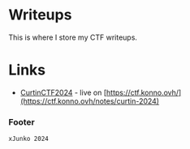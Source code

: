 # Writeups
This is where I store my CTF writeups.

# Links
- [CurtinCTF2024](/curtin-ctf-2024/index.md) - live on [https://ctf.konno.ovh/](https://ctf.konno.ovh/notes/curtin-2024)

### Footer
```xJunko 2024```
